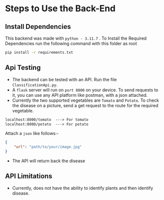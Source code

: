 # Steps to Use the Back-End

## Install Dependencies
This backend was made with `python - 3.11.7` . To Install the Required Dependencies run the following command with this folder as root
```bash
pip install -r requirements.txt
```

## Api Testing
- The backend can be tested with an API. Run the file `ClassificationApi.py`. <br>
- A `flask` server will run on `port 8000` on your device. To send requests to it, you can use any API platform like postman, with a json attached. <br>
- Currently the two supported vegetables are `Tomato` and `Potato`. To check the disease on a picture, send a get request to the route for the required vegetable.

```txt
localhost:8000/tomato  ---> For tomato
localhost:8000/potato  ---> For potato
```
Attach a `json` like follows:-

```json
{
    "url": "path/to/your/image.jpg"
}
```

- The API will return back the disease

## API Limitations
- Currently, does not have the ability to identify plants and then identify disease.

 
